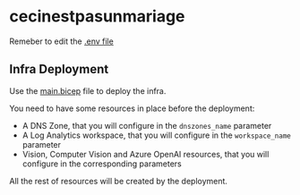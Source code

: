 # cecinestpasunmariage

Remeber to edit the [.env file](www/.env)

## Infra Deployment

Use the [main.bicep](infra/main.bicep) file to deploy the infra.

You need to have some resources in place before the deployment:

* A DNS Zone, that you will configure in the `dnszones_name` parameter
* A Log Analytics workspace, that you will configure in the `workspace_name` parameter
* Vision, Computer Vision and Azure OpenAI resources, that you will configure in the corresponding parameters

All the rest of resources will be created by the deployment.